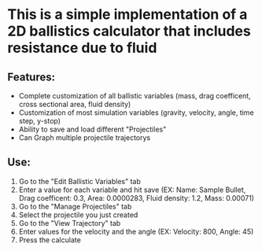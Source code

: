 # This is a simple implementation of a 2D ballistics calculator that includes resistance due to fluid

## Features:
- Complete customization of all ballistic variables (mass, drag coefficent, cross sectional area, fluid density)
- Customization of most simulation variables (gravity, velocity, angle, time step, y-stop)
- Ability to save and load different "Projectiles"
- Can Graph multiple projectile trajectorys

## Use:
1. Go to the "Edit Ballistic Variables" tab
2. Enter a value for each variable and hit save (EX: Name: Sample Bullet, Drag coefficent: 0.3, Area: 0.0000283, Fluid density: 1.2, Mass: 0.00071)
3. Go to the "Manage Projectiles" tab
4. Select the projectile you just created
5. Go to the "View Trajectory" tab
6. Enter values for the velocity and the angle (EX: Velocity: 800, Angle: 45)
7. Press the calculate


